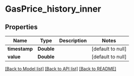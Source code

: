 # GasPrice_history_inner
## Properties

| Name | Type | Description | Notes |
|------------ | ------------- | ------------- | -------------|
| **timestamp** | **Double** |  | [default to null] |
| **value** | **Double** |  | [default to null] |

[[Back to Model list]](../README.md#documentation-for-models) [[Back to API list]](../README.md#documentation-for-api-endpoints) [[Back to README]](../README.md)


